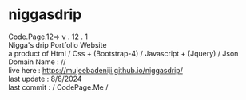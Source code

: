 # niggasdrip
Code.Page.12=>  v . 12 . 1 <br>
Nigga's drip Portfolio Website <br>
a product of Html / Css + (Bootstrap-4) / Javascript + (Jquery) / Json <br>
Domain Name : // <br>
live here : https://mujeebadeniji.github.io/niggasdrip/ <br>
last update : 8/8/2024 <br>
last commit : / CodePage.Me /
